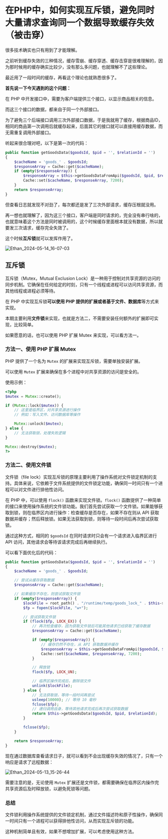 # 在PHP中，如何实现互斥锁，避免同时大量请求查询同一个数据导致缓存失效（被击穿）

很多技术确实也只有用到了才能理解。

之前听到缓存失效的三种情况，缓存雪崩、缓存穿透、缓存击穿是很难理解的，因为那时候用的缓存确实比较少，没有那么多问题，也就理解不了这些理论。

最近用了一段时间的缓存，再看这个理论也就熟悉很多了。

**首先说一下今天遇到的这个问题：**

在 PHP 中开发接口中，需要为客户端提供三个接口，以显示商品相关的信息。

而这三个接口的数据，都来自于同一个外部接口。

为了避免三个后端接口调用三次外部接口数据，于是我就用了缓存，根据商品ID，相同的商品第一次调用后就缓存起来，后面其它的接口就可以直接用缓存数据，而无需重复调用外部接口。

听起来很合理对吧，以下是第一次的代码：

```php
public function getGoodsData($goodsId, $pid = '', $relationId = '')
{
    $cacheName = 'goods_' . $goodsId;
    $responseArray = Cache::get($cacheName);
    if (empty($responseArray)) {
        $responseArray = $this->getGoodsDataFromApi($goodsId, $pid, $relationId);
        Cache::set($cacheName, $responseArray, 7200);
    }
    return $responseArray;
}
```

但查看日志就发现不对劲了，每次都还是发了三次外部请求，缓存压根就没用。

再一想也就理解了，因为这三个接口，客户端是同时请求的，完全没有串行啥的，也就意味着这个方法是同时被调用的，这个时候缓存里面根本就没有数据，所以就要发三次请求，缓存完全失效了。

这个时候**互斥锁**就可以发挥作用了。

![Ethan_2024-05-14_16-07-03](https://pic.shejibiji.com/i/2024/05/14/66431bcadeb27.jpg)

## 互斥锁

互斥锁（Mutex，Mutual Exclusion Lock）是一种用于控制对共享资源的访问的同步机制。它确保在任何给定的时刻，只有一个线程或进程可以访问共享资源，而其他线程或进程必须等待。

在 PHP 中实现互斥锁**可以使用 PHP 提供的扩展或者基于文件、数据库**等方式来实现。

本期主要利用**文件锁**来实现，也就是方法二，不需要安装任何额外的扩展即可实现，比较简单。

如果愿意的话，也可以使用 PHP 扩展 Mutex 来实现，可以看方法一。

### 方法一、使用 PHP 扩展 Mutex

PHP 提供了一个名为 `Mutex` 的扩展来实现互斥锁，需要单独安装扩展。

可以使用 `Mutex` 扩展来确保在多个进程中对共享资源的访问是安全的。

使用示例：

```php
<?php
$mutex = Mutex::create();

if (Mutex::lock($mutex)) {
    // 这里是临界区，对共享资源进行操作
    // 例如：写入文件、访问数据库等操作

    Mutex::unlock($mutex);
} else {
    // 无法获取锁，处理失败逻辑
}

Mutex::destroy($mutex);
?>

```

### 方法二、使用文件锁

文件锁（file lock）实现互斥锁的原理主要利用了操作系统对文件锁定机制的支持。具体来说，它依赖于文件系统提供的文件锁定功能，确保同一时间只有一个进程可以对文件进行排他性访问。

在 PHP 中，可以使用 `flock()` 函数来实现文件锁。`flock()` 函数提供了一种简单的接口来使用操作系统的文件锁功能。我们首先尝试获取一个文件锁。如果能够获取到锁，则在临界区内进行操作：检查缓存是否存在，如果不存在则从 API 获取数据并缓存；然后释放锁。如果无法获取到锁，则等待一段时间后再次尝试获取锁。

通过这种方式，相同的 `$goodsId` 在同时请求时只会有一个请求进入临界区进行 API 访问，其他请求会等待该请求完成后再继续执行。

可以看下面优化后的代码：

```php
public function getGoodsData($goodsId, $pid = '', $relationId = '')
{
    $cacheName = 'goods_' . $goodsId;

    // 尝试从缓存获取数据
    $responseArray = Cache::get($cacheName);

    // 如果缓存不存在，则尝试获取文件锁
    if (empty($responseArray)) {
        $lockFile = root_path() . "/runtime/temp/goods_lock_" . $this->safeFileName($goodsId) . ".lock";
        $fp = fopen($lockFile, "w+");

        // 尝试获取文件锁
        if (flock($fp, LOCK_EX)) {
            // 再次检查缓存，因为获取文件锁后可能其他请求已经获取了缓存数据
            $responseArray = Cache::get($cacheName);

            if (empty($responseArray)) {
                // 缓存仍然不存在，从 API 获取数据并缓存
                $responseArray = $this->getGoodsDataFromApi($goodsId, $pid, $relationId);
                Cache::set($cacheName, $responseArray, 7200);
            }

            // 释放锁
            flock($fp, LOCK_UN);

            // 临界区操作完成后，删除锁文件
            unlink($lockFile);
        } else {
            // 无法获取锁，等待一段时间再尝试
            usleep(10000); // 等待 10 毫秒
            fclose($fp);
            // 递归调用自身，等待其他请求完成后再次尝试获取数据
            return $this->getGoodsData($goodsId, $pid, $relationId);
        }

        fclose($fp);
    }

    return $responseArray;
}
```

现在通过数据库查看请求日子，就可以看到不会出现缓存失效的情况了，只有一个响应是请求了远程数据：

![Ethan_2024-05-13_15-26-44](https://pic.shejibiji.com/i/2024/05/14/66430f43cb9a7.jpg)

需要注意的是，无论使用 `Mutex` 扩展还是文件锁，都需要确保在临界区内操作完共享资源后及时释放锁，以避免死锁等问题。

### 总结

文件锁利用操作系统提供的文件锁定机制，通过文件描述符和原子性操作，确保同一时间只有一个进程可以获得排他性访问，从而实现互斥锁的功能。

这种机制简单且有效，如果不想增加扩展，可以考虑使用这种方法。
